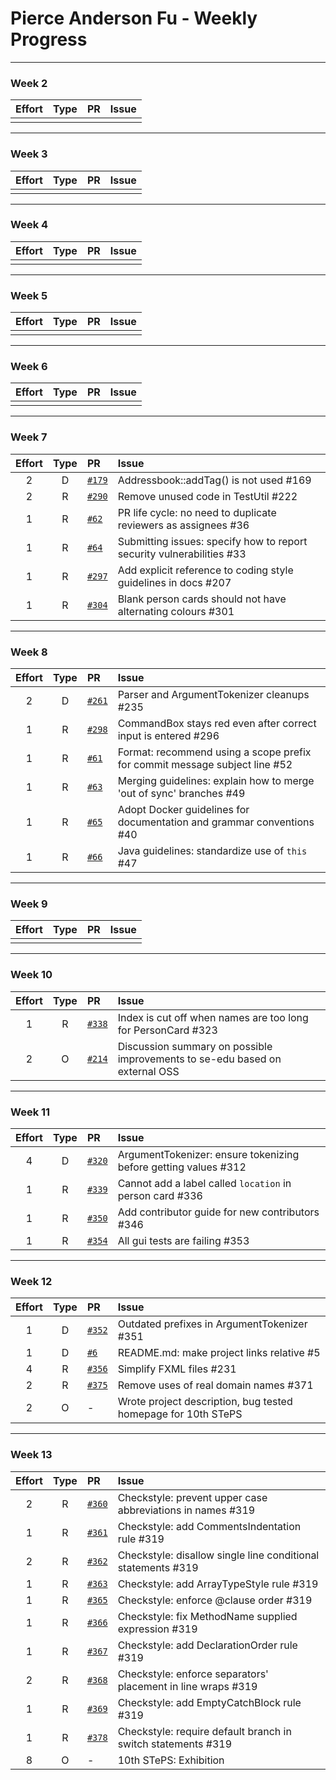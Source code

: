 # Pierce Anderson Fu - Weekly Progress

---

### Week 2

Effort| Type | PR | Issue
:----:|:----:|:-----------|:------
 |  |  | 

---
### Week 3

Effort| Type | PR | Issue
:----:|:----:|:-----------|:------
 |  |  | 

---
### Week 4

Effort| Type | PR | Issue
:----:|:----:|:-----------|:------
 |  |  | 

---
### Week 5

Effort| Type | PR | Issue
:----:|:----:|:-----------|:------
 |  |  | 

---
### Week 6

Effort| Type | PR | Issue
:----:|:----:|:-----------|:------
 |  |  | 

---
### Week 7

Effort| Type | PR | Issue
:----:|:----:|:-----------|:------
2 | D | [`#179`](https://github.com/se-edu/addressbook-level2/pull/179) | Addressbook::addTag() is not used #169
2 | R | [`#290`](https://github.com/se-edu/addressbook-level4/pull/290) | Remove unused code in TestUtil #222
1 | R | [`#62`](https://github.com/oss-generic/process/pull/62) | PR life cycle: no need to duplicate reviewers as assignees #36
1 | R | [`#64`](https://github.com/oss-generic/process/pull/64) | Submitting issues: specify how to report security vulnerabilities #33
1 | R | [`#297`](https://github.com/se-edu/addressbook-level4/pull/297) | Add explicit reference to coding style guidelines in docs #207
1 | R | [`#304`](https://github.com/se-edu/addressbook-level4/pull/304) | Blank person cards should not have alternating colours #301

---
### Week 8

Effort| Type | PR | Issue
:----:|:----:|:-----------|:------
2 | D | [`#261`](https://github.com/se-edu/addressbook-level4/pull/261) | Parser and ArgumentTokenizer cleanups #235
1 | R | [`#298`](https://github.com/se-edu/addressbook-level4/pull/298) | CommandBox stays red even after correct input is entered #296
1 | R | [`#61`](https://github.com/oss-generic/process/pull/61) | Format: recommend using a scope prefix for commit message subject line #52
1 | R | [`#63`](https://github.com/oss-generic/process/pull/63) | Merging guidelines: explain how to merge 'out of sync' branches #49
1 | R | [`#65`](https://github.com/oss-generic/process/pull/65) | Adopt Docker guidelines for documentation and grammar conventions #40
1 | R | [`#66`](https://github.com/oss-generic/process/pull/66) | Java guidelines: standardize use of `this` #47

---
### Week 9

Effort| Type | PR | Issue
:----:|:----:|:-----------|:------
 |  |  |

---
### Week 10

Effort| Type | PR | Issue
:----:|:----:|:-----------|:------
1 | R | [`#338`](https://github.com/se-edu/addressbook-level4/pull/338) | Index is cut off when names are too long for PersonCard #323
2 | O | [`#214`](https://github.com/nus-oss/cs3281-website/pull/214) | Discussion summary on possible improvements to se-edu based on external OSS

---
### Week 11

Effort| Type | PR | Issue
:----:|:----:|:-----------|:------
4 | D | [`#320`](https://github.com/se-edu/addressbook-level4/pull/320) | ArgumentTokenizer: ensure tokenizing before getting values #312
1 | R | [`#339`](https://github.com/se-edu/addressbook-level4/pull/339) | Cannot add a label called `location` in person card #336
1 | R | [`#350`](https://github.com/se-edu/addressbook-level4/pull/350) | Add contributor guide for new contributors #346
1 | R | [`#354`](https://github.com/se-edu/addressbook-level4/pull/354) | All gui tests are failing #353

---
### Week 12

Effort| Type | PR | Issue
:----:|:----:|:-----------|:------
1 | D | [`#352`](https://github.com/se-edu/addressbook-level4/pull/352) | Outdated prefixes in ArgumentTokenizer #351
1 | D | [`#6`](https://github.com/se-edu/se-edu.github.io/pull/6) | README.md: make project links relative #5
4 | R | [`#356`](https://github.com/se-edu/addressbook-level4/pull/356) | Simplify FXML files #231
2 | R | [`#375`](https://github.com/se-edu/addressbook-level4/pull/375) | Remove uses of real domain names #371
2 | O | - | Wrote project description, bug tested homepage for 10th STePS

---
### Week 13

Effort| Type | PR | Issue
:----:|:----:|:-----------|:------
2 | R | [`#360`](https://github.com/se-edu/addressbook-level4/pull/360) | Checkstyle: prevent upper case abbreviations in names #319
1 | R | [`#361`](https://github.com/se-edu/addressbook-level4/pull/361) | Checkstyle: add CommentsIndentation rule #319
2 | R | [`#362`](https://github.com/se-edu/addressbook-level4/pull/362) | Checkstyle: disallow single line conditional statements #319
1 | R | [`#363`](https://github.com/se-edu/addressbook-level4/pull/363) | Checkstyle: add ArrayTypeStyle rule #319
1 | R | [`#365`](https://github.com/se-edu/addressbook-level4/pull/365) | Checkstyle: enforce @clause order #319
1 | R | [`#366`](https://github.com/se-edu/addressbook-level4/pull/366) | Checkstyle: fix MethodName supplied expression #319
1 | R | [`#367`](https://github.com/se-edu/addressbook-level4/pull/367) | Checkstyle: add DeclarationOrder rule #319
2 | R | [`#368`](https://github.com/se-edu/addressbook-level4/pull/368) | Checkstyle: enforce separators' placement in line wraps #319
1 | R | [`#369`](https://github.com/se-edu/addressbook-level4/pull/369) | Checkstyle: add EmptyCatchBlock rule #319
1 | R | [`#378`](https://github.com/se-edu/addressbook-level4/pull/378) | Checkstyle: require default branch in switch statements #319
8 | O | - | 10th STePS: Exhibition
